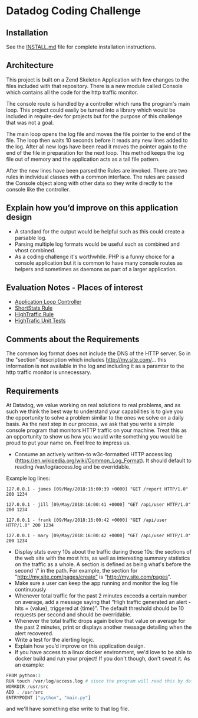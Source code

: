 Datadog Coding Challenge
========================

Installation
------------

See the [INSTALL.md](INSTALL.md) file for complete installation instructions.


Architecture
------------

This project is built on a Zend Skeleton Application with few changes to the files included with that repository.
There is a new module called Console which contains all the code for the http traffic monitor.

The console route is handled by a controller which runs the program's main loop.  This project could easliy be turned into a library which would be included in require-dev for projects but for the purpose of this challenge
that was not a goal.

The main loop opens the log file and moves the file pointer to the end of the file.  The loop then waits 10
seconds before it reads any new lines added to the log.  After all new logs have been read it moves the pointer
again to the end of the file in preparation for the next loop.  This method keeps the log file out of memory and
the application acts as a tail file pattern.

After the new lines have been parsed the Rules are invoked.  There are two rules in individual classes with a
common interface.  The rules are passed the Console object along with other data so they write directly to the
console like the controller.


Explain how you’d improve on this application design
----------------------------------------------------

* A standard for the output would be helpful such as this could create a parsable log.
* Parsing multiple log formats would be useful such as combined and vhost combined.
* As a coding challenge it's worthwhile.  PHP is a funny choice for a console application but it is common
  to have many console routes as helpers and sometimes as daemons as part of a larger application.


Evaluation Notes - Places of interest
-------------------------------------

* [Application Loop Controller](https://github.com/TomHAnderson/datadog/blob/master/module/Console/src/Controller/HttpTrafficController.php)
* [ShortStats Rule](https://github.com/TomHAnderson/datadog/blob/master/module/Console/src/Rule/ShortStats.php)
* [HighTraffic Rule](https://github.com/TomHAnderson/datadog/blob/master/module/Console/src/Rule/HighTraffic.php)
* [HighTrafic Unit Tests](https://github.com/TomHAnderson/datadog/blob/master/test/Console/HighTrafficTest.php)


Comments about the Requirements
-------------------------------

The common log format does not include the DNS of the HTTP server.  So in the "section" description which
includes http://my.site.com/... this information is not available in the log and including it as a paramter
to the http traffic monitor is unnecessary.


Requirements
------------

At Datadog, we value working on real solutions to real problems, and as such we think the best way to understand your capabilities is to give you the opportunity to solve a problem similar to the ones we solve on a daily basis. As the next step in our process, we ask that you write a simple console program that monitors HTTP traffic on your machine. Treat this as an opportunity to show us how you would write something you would be proud to put your name on. Feel free to impress us.

* Consume an actively written-to w3c-formatted HTTP access log (https://en.wikipedia.org/wiki/Common_Log_Format). It should default to reading /var/log/access.log and be overridable.

Example log lines:

```
127.0.0.1 - james [09/May/2018:16:00:39 +0000] "GET /report HTTP/1.0" 200 1234

127.0.0.1 - jill [09/May/2018:16:00:41 +0000] "GET /api/user HTTP/1.0" 200 1234

127.0.0.1 - frank [09/May/2018:16:00:42 +0000] "GET /api/user HTTP/1.0" 200 1234

127.0.0.1 - mary [09/May/2018:16:00:42 +0000] "GET /api/user HTTP/1.0" 200 1234
```

* Display stats every 10s about the traffic during those 10s: the sections of the web site with the most hits, as well as interesting summary statistics on the traffic as a whole. A section is defined as being what's before the second '/' in the path. For example, the section for "http://my.site.com/pages/create” is "http://my.site.com/pages".
* Make sure a user can keep the app running and monitor the log file continuously
* Whenever total traffic for the past 2 minutes exceeds a certain number on average, add a message saying that “High traffic generated an alert - hits = {value}, triggered at {time}”. The default threshold should be 10 requests per second and should be overridable.
* Whenever the total traffic drops again below that value on average for the past 2 minutes, print or displays another message detailing when the alert recovered.
* Write a test for the alerting logic.
* Explain how you’d improve on this application design.
* If you have access to a linux docker environment, we'd love to be able to docker build and run your project! If you don't though, don't sweat it. As an example:

```py
FROM python:3
RUN touch /var/log/access.log # since the program will read this by default
WORKDIR /usr/src
ADD . /usr/src
ENTRYPOINT ["python", "main.py"]
```

and we'll have something else write to that log file.

